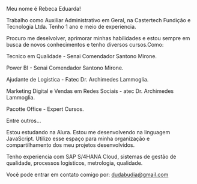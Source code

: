 Meu nome é Rebeca Eduarda!

Trabalho como Auxiliar Administrativo em Geral, na Castertech Fundição e Tecnologia Ltda. Tenho 1 ano e meio de experiencia.

Procuro me deselvolver, aprimorar minhas habilidades e estou sempre em busca de novos conhecimentos e tenho diversos cursos.Como:

Tecnico em Qualidade - Senai Comendador Santono Mirone.

Power BI - Senai Comendador Santono Mirone.

Ajudante de Logistica - Fatec Dr. Archimedes Lammoglia.

Marketing Digital e Vendas em Redes Sociais - atec Dr. Archimedes Lammoglia.

Pacotte Office - Expert Cursos. 

Entre outros...

Estou estudando na Alura.
Estou me desenvolvendo na linguagem JavaScript.
Utilizo esse espaço para minha organização e compartilhamento dos meu projetos desenvolvidos.


Tenho experiencia com SAP S/4HANA Cloud, sistemas de gestão de qualidade, processos logisticos, metrologia, qualidade.


Você pode entrar em contato comigo por:
dudabudia@gmail.com
